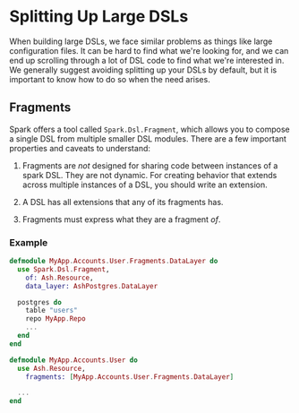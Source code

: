 # Splitting Up Large DSLs

When building large DSLs, we face similar problems as things like large configuration files. It can be hard to find what we're looking for, and we can end up scrolling through a lot of DSL code to find what we're interested in. We generally suggest avoiding splitting up your DSLs by default, but it is important to know how to do so when the need arises.

## Fragments

Spark offers a tool called `Spark.Dsl.Fragment`, which allows you to compose a single DSL from multiple smaller DSL modules. There are a few important properties and caveats to understand:

1. Fragments are _not_ designed for sharing code between instances of a spark DSL. They are not dynamic. For creating behavior that extends across multiple instances of a DSL, you should write an extension.

2. A DSL has all extensions that any of its fragments has.

3. Fragments must express what they are a fragment _of_.

### Example

```elixir
defmodule MyApp.Accounts.User.Fragments.DataLayer do
  use Spark.Dsl.Fragment,
    of: Ash.Resource,
    data_layer: AshPostgres.DataLayer

  postgres do
    table "users"
    repo MyApp.Repo
    ...
  end
end

defmodule MyApp.Accounts.User do
  use Ash.Resource,
    fragments: [MyApp.Accounts.User.Fragments.DataLayer]

  ...
end
```
